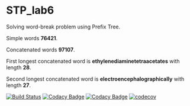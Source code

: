 # STP_lab6

Solving word-break problem using Prefix Tree.

Simple words **76421**.

Concatenated words **97107**.

First longest concatenated word is **ethylenediaminetetraacetates** with length **28**.

Second longest concatenated word is **electroencephalographically** with length **27**.

[![Build Status](https://travis-ci.org/engeeene/STP_lab6.svg?branch=master)](https://travis-ci.org/engeeene/STP_lab6)
[![Codacy Badge](https://api.codacy.com/project/badge/Grade/2691806e2d064f378000966767a7ab05)](https://www.codacy.com/app/engeeene/STP_lab6?utm_source=github.com&amp;utm_medium=referral&amp;utm_content=engeeene/STP_lab6&amp;utm_campaign=Badge_Grade)
[![Codacy Badge](https://api.codacy.com/project/badge/Coverage/2691806e2d064f378000966767a7ab05)](https://www.codacy.com/app/engeeene/STP_lab6?utm_source=github.com&utm_medium=referral&utm_content=engeeene/STP_lab6&utm_campaign=Badge_Coverage)
[![codecov](https://codecov.io/gh/engeeene/STP_lab6/branch/master/graph/badge.svg)](https://codecov.io/gh/engeeene/STP_lab6)
